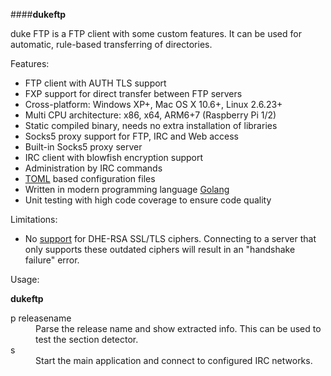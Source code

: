 ####**dukeftp**

duke FTP is a FTP client with some custom features. It can be used for automatic, rule-based transferring of directories.

Features:

* FTP client with AUTH TLS support
* FXP support for direct transfer between FTP servers
* Cross-platform: Windows XP+, Mac OS X 10.6+, Linux 2.6.23+
* Multi CPU architecture: x86, x64, ARM6+7 (Raspberry Pi 1/2)
* Static compiled binary, needs no extra installation of libraries
* Socks5 proxy support for FTP, IRC and Web access
* Built-in Socks5 proxy server
* IRC client with blowfish encryption support
* Administration by IRC commands
* [TOML](https://github.com/toml-lang/toml) based configuration files
* Written in modern programming language [Golang](https://golang.org/)
* Unit testing with high code coverage to ensure code quality

Limitations:

* No [support](https://github.com/golang/go/issues/7758) for DHE-RSA SSL/TLS ciphers. Connecting to a server that only supports these outdated ciphers will result in an "handshake failure" error.

Usage:

**dukeftp**
<dl>
<dt>p releasename</dt>
  <dd>Parse the release name and show extracted info. This can be used to test the section detector.</dd>
<dt>s</dt>
  <dd>Start the main application and connect to configured IRC networks.</dd>
</dl>
